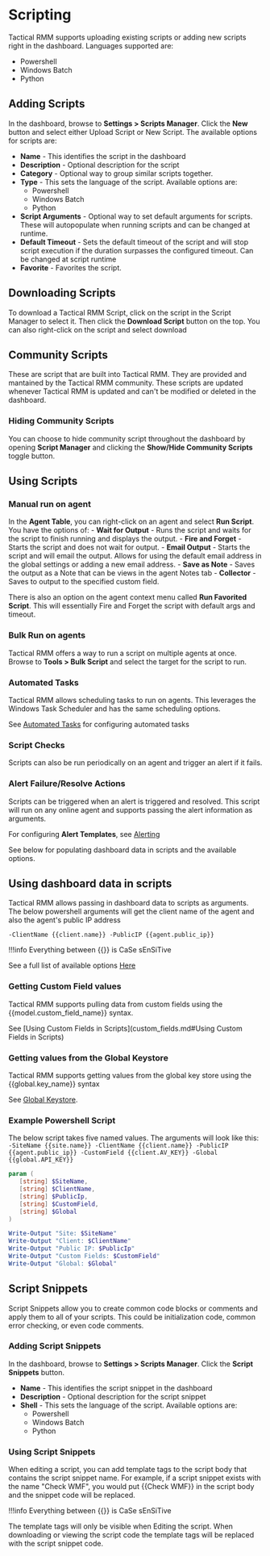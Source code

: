 # Scripting

Tactical RMM supports uploading existing scripts or adding new scripts right in the dashboard. Languages supported are:

- Powershell
- Windows Batch
- Python

## Adding Scripts
In the dashboard, browse to **Settings > Scripts Manager**. Click the **New** button and select either Upload Script or New Script. The available options for scripts are:

- **Name** - This identifies the script in the dashboard
- **Description** - Optional description for the script
- **Category** - Optional way to group similar scripts together. 
- **Type** - This sets the language of the script. Available options are:
    - Powershell
    - Windows Batch
    - Python
- **Script Arguments** - Optional way to set default arguments for scripts. These will autopopulate when running scripts and can be changed at runtime.
- **Default Timeout** - Sets the default timeout of the script and will stop script execution if the duration surpasses the configured timeout. Can be changed at script runtime
- **Favorite** - Favorites the script.

## Downloading Scripts

To download a Tactical RMM Script, click on the script in the Script Manager to select it. Then click the **Download Script** button on the top. You can also right-click on the script and select download

## Community Scripts

These are script that are built into Tactical RMM. They are provided and mantained by the Tactical RMM community. These scripts are updated whenever Tactical RMM is updated and can't be modified or deleted in the dashboard.

### Hiding Community Scripts
You can choose to hide community script throughout the dashboard by opening **Script Manager** and clicking the **Show/Hide Community Scripts** toggle button.

## Using Scripts

### Manual run on agent

In the **Agent Table**, you can right-click on an agent and select **Run Script**. You have the options of:
    - **Wait for Output** - Runs the script and waits for the script to finish running and displays the output.
    - **Fire and Forget** - Starts the script and does not wait for output.
    - **Email Output** - Starts the script and will email the output. Allows for using the default email address in the global settings or adding a new email address.
    - **Save as Note** - Saves the output as a Note that can be views in the agent Notes tab
    - **Collector** - Saves to output to the specified custom field.

There is also an option on the agent context menu called **Run Favorited Script**. This will essentially Fire and Forget the script with default args and timeout.

### Bulk Run on agents

Tactical RMM offers a way to run a script on multiple agents at once. Browse to **Tools > Bulk Script** and select the target for the script to run.

### Automated Tasks

Tactical RMM allows scheduling tasks to run on agents. This leverages the Windows Task Scheduler and has the same scheduling options.

See [Automated Tasks](automated_tasks.md) for configuring automated tasks

### Script Checks

Scripts can also be run periodically on an agent and trigger an alert if it fails.

### Alert Failure/Resolve Actions

Scripts can be triggered when an alert is triggered and resolved. This script will run on any online agent and supports passing the alert information as arguments. 

For configuring **Alert Templates**, see [Alerting](./alerting.md)

See below for populating dashboard data in scripts and the available options.

## Using dashboard data in scripts

Tactical RMM allows passing in dashboard data to scripts as arguments. The below powershell arguments will get the client name of the agent and also the agent's public IP address

```
-ClientName {{client.name}} -PublicIP {{agent.public_ip}}
```

!!!info
    Everything between {{}} is CaSe sEnSiTive

See a full list of available options [Here](../script_variables.md)

### Getting Custom Field values

Tactical RMM supports pulling data from custom fields using the {{model.custom_field_name}} syntax.

See [Using Custom Fields in Scripts](custom_fields.md#Using Custom Fields in Scripts)

### Getting values from the Global Keystore

Tactical RMM supports getting values from the global key store using the {{global.key_name}} syntax

See [Global Keystore](keystore.md).

### Example Powershell Script

The below script takes five named values. The arguments will look like this: `-SiteName {{site.name}} -ClientName {{client.name}} -PublicIP {{agent.public_ip}} -CustomField {{client.AV_KEY}} -Global {{global.API_KEY}}`

```powershell
param (
   [string] $SiteName,
   [string] $ClientName,
   [string] $PublicIp,
   [string] $CustomField,
   [string] $Global
)

Write-Output "Site: $SiteName"
Write-Output "Client: $ClientName"
Write-Output "Public IP: $PublicIp"
Write-Output "Custom Fields: $CustomField"
Write-Output "Global: $Global"
```

## Script Snippets

Script Snippets allow you to create common code blocks or comments and apply them to all of your scripts. This could be initialization code, common error checking, or even code comments. 

### Adding Script Snippets

In the dashboard, browse to **Settings > Scripts Manager**. Click the **Script Snippets** button.

- **Name** - This identifies the script snippet in the dashboard
- **Description** - Optional description for the script snippet
- **Shell** - This sets the language of the script. Available options are:
    - Powershell
    - Windows Batch
    - Python

### Using Script Snippets

When editing a script, you can add template tags to the script body that contains the script snippet name. For example, if a script snippet exists with the name "Check WMF", you would put {{Check WMF}} in the script body and the snippet code will be replaced.

!!!info
    Everything between {{}} is CaSe sEnSiTive

The template tags will only be visible when Editing the script. When downloading or viewing the script code the template tags will be replaced with the script snippet code.